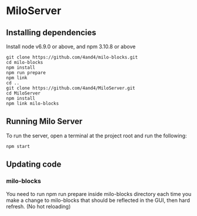 # MiloServer

## Installing dependencies

Install node v6.9.0 or above, and npm 3.10.8 or above

```
git clone https://github.com/4and4/milo-blocks.git
cd milo-blocks
npm install
npm run prepare
npm link
cd ..
git clone https://github.com/4and4/MiloServer.git
cd MiloServer
npm install
npm link milo-blocks
```

## Running Milo Server
To run the server, open a terminal at the project root and run the following:
```
npm start
```


## Updating code

### milo-blocks
You need to run npm run prepare inside milo-blocks directory each time you make a change to milo-blocks that should be reflected in the GUI, then hard refresh. (No hot reloading)

